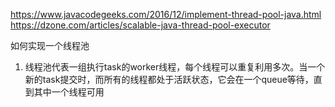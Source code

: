 https://www.javacodegeeks.com/2016/12/implement-thread-pool-java.html
https://dzone.com/articles/scalable-java-thread-pool-executor

如何实现一个线程池

1. 线程池代表一组执行task的worker线程，每个线程可以重复利用多次。当一个新的task提交时，而所有的线程都处于活跃状态，它会在一个queue等待，直到其中一个线程可用